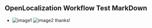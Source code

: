 ## OpenLocalization Workflow Test MarkDown
* ![image1](.\17c76eac-a9be-4e58-8528-48fc844f1025.png)   ![image2](.\84625b2b-d885-41fc-808c-777f00cb7ff8.png) 
thanks!